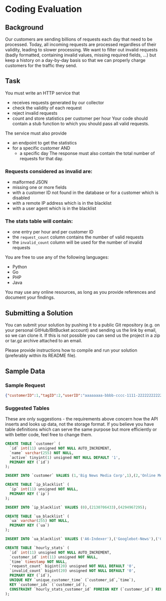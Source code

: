 # Coding Evaluation

## Background
Our customers are sending billions of requests each day that need to be
processed. Today, all incoming requests are processed regardless of
their validity, leading to slower processing. We want to filter out
invalid requests (badly formatted, containing invalid values, missing
required fields, …) but keep a history on a day-by-day basis so that
we can properly charge customers for the traffic they send.

## Task
You must write an HTTP service that
- receives requests generated by our collector
- check the validity of each request
- reject invalid requests
- count and store statistics per customer per hour
  Your code should contain a stub function to which you should pass all valid requests.

The service must also provide
- an endpoint to get the statistics
- for a specific customer
  AND
    - a specific day
      The response must also contain the total number of requests for that day.

### Requests considered as invalid are:
* malformed JSON
* missing one or more fields
* with a customer ID not found in the database or for a customer which is disabled
* with a remote IP address which is in the blacklist
* with a user agent which is in the blacklist

### The stats table will contain:
* one entry per hour and per customer ID
* the `request_count` column contains the number of valid requests
* the `invalid_count` column will be used for the number of invalid requests

You are free to use any of the following languages:
* Python
* Go
* PHP
* Java

You may use any online resources, as long as you provide references and
document your findings.

## Submitting a Solution
You can submit your solution by pushing it to a public Git repository
(e.g. on your personal GitHub/BitBucket account) and sending us the link
by email, so we can clone it. If this is not possible you can send us
the project in a zip or tar.gz archive attached to an email.

Please provide instructions how to compile and run your solution
(preferably within its README file).


## Sample Data

### Sample Request
```json
{"customerID":1,"tagID":2,"userID":"aaaaaaaa-bbbb-cccc-1111-222222222222","remoteIP":"123.234.56.78","timestamp":1500000000}
```


### Suggested Tables

These are only suggestions - the requirements above concern how the API
inserts and looks up data, not the storage format. If you believe you
have table definitions which can serve the same purpose but more
efficiently or with better code, feel free to change them.

```sql
CREATE TABLE `customer` (
  `id` int(11) unsigned NOT NULL AUTO_INCREMENT,
  `name` varchar(255) NOT NULL,
  `active` tinyint(1) unsigned NOT NULL DEFAULT '1',
  PRIMARY KEY (`id`)
);
```
```sql
INSERT INTO `customer` VALUES (1,'Big News Media Corp',1),(2,'Online Mega Store',1),(3,'Nachoroo Delivery',0),(4,'Euro Telecom Group',1);
```
```sql
CREATE TABLE `ip_blacklist` (
  `ip` int(11) unsigned NOT NULL,
  PRIMARY KEY (`ip`)
);
```
```sql
INSERT INTO `ip_blacklist` VALUES (0),(2130706433),(4294967295);
```
```sql
CREATE TABLE `ua_blacklist` (
  `ua` varchar(255) NOT NULL,
  PRIMARY KEY (`ua`)
);
```
```sql
INSERT INTO `ua_blacklist` VALUES ('A6-Indexer'),('Googlebot-News'),('Googlebot');
```
```sql
CREATE TABLE `hourly_stats` (
  `id` int(11) unsigned NOT NULL AUTO_INCREMENT,
  `customer_id` int(11) unsigned NOT NULL,
  `time` timestamp NOT NULL,
  `request_count` bigint(20) unsigned NOT NULL DEFAULT '0',
  `invalid_count` bigint(20) unsigned NOT NULL DEFAULT '0',
  PRIMARY KEY (`id`),
  UNIQUE KEY `unique_customer_time` (`customer_id`,`time`),
  KEY `customer_idx` (`customer_id`),
  CONSTRAINT `hourly_stats_customer_id` FOREIGN KEY (`customer_id`) REFERENCES `customer` (`id`) ON DELETE CASCADE ON UPDATE NO ACTION
);
```
